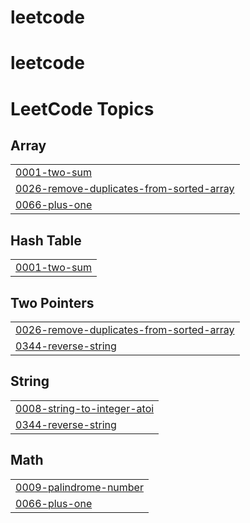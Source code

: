 # leetcode
# leetcode

<!---LeetCode Topics Start-->
# LeetCode Topics
## Array
|  |
| ------- |
| [0001-two-sum](https://github.com/mohmdsaalim/leetcode/tree/master/0001-two-sum) |
| [0026-remove-duplicates-from-sorted-array](https://github.com/mohmdsaalim/leetcode/tree/master/0026-remove-duplicates-from-sorted-array) |
| [0066-plus-one](https://github.com/mohmdsaalim/leetcode/tree/master/0066-plus-one) |
## Hash Table
|  |
| ------- |
| [0001-two-sum](https://github.com/mohmdsaalim/leetcode/tree/master/0001-two-sum) |
## Two Pointers
|  |
| ------- |
| [0026-remove-duplicates-from-sorted-array](https://github.com/mohmdsaalim/leetcode/tree/master/0026-remove-duplicates-from-sorted-array) |
| [0344-reverse-string](https://github.com/mohmdsaalim/leetcode/tree/master/0344-reverse-string) |
## String
|  |
| ------- |
| [0008-string-to-integer-atoi](https://github.com/mohmdsaalim/leetcode/tree/master/0008-string-to-integer-atoi) |
| [0344-reverse-string](https://github.com/mohmdsaalim/leetcode/tree/master/0344-reverse-string) |
## Math
|  |
| ------- |
| [0009-palindrome-number](https://github.com/mohmdsaalim/leetcode/tree/master/0009-palindrome-number) |
| [0066-plus-one](https://github.com/mohmdsaalim/leetcode/tree/master/0066-plus-one) |
<!---LeetCode Topics End-->